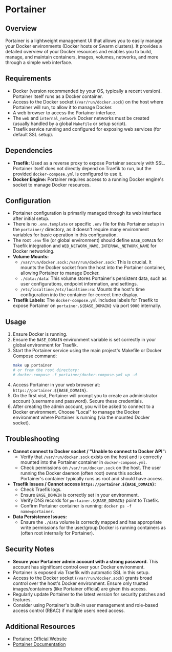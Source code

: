 # Portainer

## Overview

Portainer is a lightweight management UI that allows you to easily manage your Docker environments (Docker hosts or Swarm clusters). It provides a detailed overview of your Docker resources and enables you to build, manage, and maintain containers, images, volumes, networks, and more through a simple web interface.

## Requirements

- Docker (version recommended by your OS, typically a recent version). Portainer itself runs as a Docker container.
- Access to the Docker socket (`/var/run/docker.sock`) on the host where Portainer will run, to allow it to manage Docker.
- A web browser to access the Portainer interface.
- The `web` and `internal_network` Docker networks must be created (usually handled by a global `Makefile` or setup script).
- Traefik service running and configured for exposing web services (for default SSL setup).

## Dependencies

- **Traefik:** Used as a reverse proxy to expose Portainer securely with SSL. Portainer itself does not directly depend on Traefik to run, but the provided `docker-compose.yml` is configured to use it.
- **Docker Engine:** Portainer requires access to a running Docker engine's socket to manage Docker resources.

## Configuration

- Portainer configuration is primarily managed through its web interface after initial setup.
- There is no `.env.template` or specific `.env` file for this Portainer setup in the `portainer/` directory, as it doesn't require many environment variables for basic operation in this configuration.
- The root `.env` file (or global environment) should define `BASE_DOMAIN` for Traefik integration and `WEB_NETWORK_NAME`, `INTERNAL_NETWORK_NAME` for Docker networking.
- **Volume Mounts:**
    - `/var/run/docker.sock:/var/run/docker.sock`: This is crucial. It mounts the Docker socket from the host into the Portainer container, allowing Portainer to manage Docker.
    - `./data:/data`: This volume stores Portainer's persistent data, such as user configurations, endpoint information, and settings.
    - `/etc/localtime:/etc/localtime:ro`: Mounts the host's time configuration into the container for correct time display.
- **Traefik Labels:** The `docker-compose.yml` includes labels for Traefik to expose Portainer on `portainer.${BASE_DOMAIN}` via port `9000` internally.

## Usage

1.  Ensure Docker is running.
2.  Ensure the `BASE_DOMAIN` environment variable is set correctly in your global environment for Traefik.
3.  Start the Portainer service using the main project's Makefile or Docker Compose command:
    ```bash
    make up portainer
    # or from the root directory:
    # docker-compose -f portainer/docker-compose.yml up -d
    ```
4.  Access Portainer in your web browser at: `https://portainer.${BASE_DOMAIN}`.
5.  On the first visit, Portainer will prompt you to create an administrator account (username and password). Secure these credentials.
6.  After creating the admin account, you will be asked to connect to a Docker environment. Choose "Local" to manage the Docker environment where Portainer is running (via the mounted Docker socket).

## Troubleshooting

- **Cannot connect to Docker socket / "Unable to connect to Docker API":**
    - Verify that `/var/run/docker.sock` exists on the host and is correctly mounted into the Portainer container in `docker-compose.yml`.
    - Check permissions on `/var/run/docker.sock` on the host. The user running the Docker daemon (often root) owns this socket. Portainer's container typically runs as root and should have access.
- **Traefik Issues / Cannot access `https://portainer.${BASE_DOMAIN}`:**
    - Check Traefik logs.
    - Ensure `BASE_DOMAIN` is correctly set in your environment.
    - Verify DNS records for `portainer.${BASE_DOMAIN}` point to Traefik.
    - Confirm Portainer container is running: `docker ps -f name=portainer`.
- **Data Persistence Issues:**
    - Ensure the `./data` volume is correctly mapped and has appropriate write permissions for the user/group Docker is running containers as (often root internally for Portainer).

## Security Notes

- **Secure your Portainer admin account with a strong password.** This account has significant control over your Docker environment.
- Portainer is exposed via Traefik with automatic SSL in this setup.
- Access to the Docker socket (`/var/run/docker.sock`) grants broad control over the host's Docker environment. Ensure only trusted images/containers (like Portainer official) are given this access.
- Regularly update Portainer to the latest version for security patches and features.
- Consider using Portainer's built-in user management and role-based access control (RBAC) if multiple users need access.

## Additional Resources
- [Portainer Official Website](https://www.portainer.io/)
- [Portainer Documentation](https://docs.portainer.io/)
